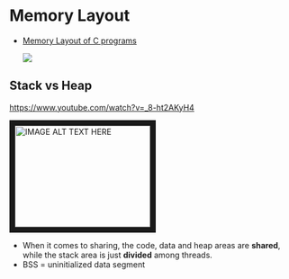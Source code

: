 Memory Layout
==
* [Memory Layout of C programs](https://www.geeksforgeeks.org/memory-layout-of-c-program/)

    ![](https://cdncontribute.geeksforgeeks.org/wp-content/uploads/memoryLayoutC.jpg)

## Stack vs Heap
https://www.youtube.com/watch?v=_8-ht2AKyH4

<a href="http://www.youtube.com/watch?feature=player_embedded&v=YOUTUBE_VIDEO_ID_HERE
" target="_blank"><img src="http://img.youtube.com/vi/_8-ht2AKyH4/0.jpg" 
alt="IMAGE ALT TEXT HERE" width="240" height="180" border="10" /></a>

* When it comes to sharing, the code, data and heap areas are **shared**, while the stack area is just **divided** among threads.
* BSS = uninitialized data segment